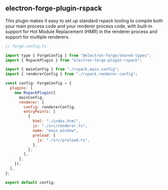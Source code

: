 ## electron-forge-plugin-rspack

This plugin makes it easy to set up standard rspack tooling to compile both your main process code and your renderer process code, with built-in support for Hot Module Replacement (HMR) in the renderer process and support for multiple renderers.

```javascript
// forge.config.ts

import type { ForgeConfig } from "@electron-forge/shared-types";
import { RspackPlugin } from "electron-forge-plugin-rspack";

import { mainConfig } from "./rspack.main.config";
import { rendererConfig } from "./rspack.renderer.config";

const config: ForgeConfig = {
  plugins: [
    new RspackPlugin({
      mainConfig,
      renderer: {
        config: rendererConfig,
        entryPoints: [
          {
            html: "./index.html",
            js: "./src/renderer.ts",
            name: "main_window",
            preload: {
              js: "./src/preload.ts",
            },
          },
        ],
      },
    }),
  ],
};

export default config;
```

